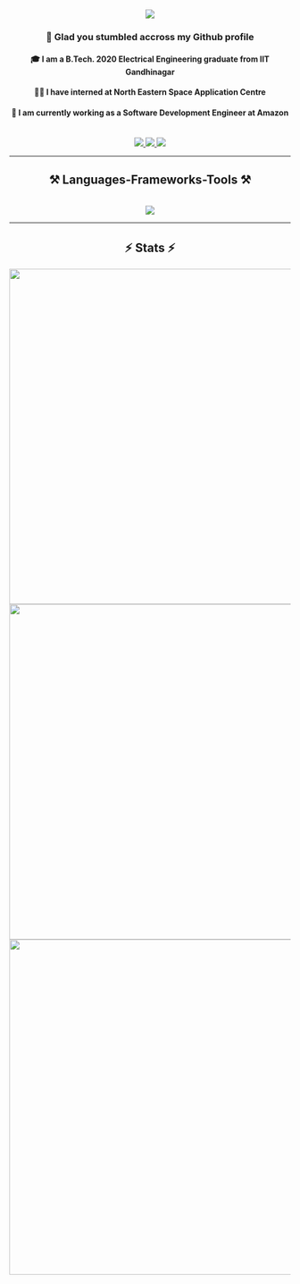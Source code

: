 <h1 align = "center">
    <img src = "https://readme-typing-svg.herokuapp.com?font=Fira+Code&size=35&duration=3500&pause=1000&center=true&vCenter=true&random=false&width=435&lines=Hi+There+%F0%9F%91%8B;I+am+Pratik+Puri">
</h1>

<h3 align = "center"> 
    🙂 Glad you stumbled accross my Github profile 
</h3>

<h4 align = "center">
    🎓 I am a B.Tech. 2020 Electrical Engineering graduate from IIT Gandhinagar
</h4>

<h4 align = "center">
    👨‍💻 I have interned at North Eastern Space Application Centre
</h4>

<h4 align = "center">
    🏢 I am currently working as a Software Development Engineer at Amazon
</h4>

<br>

<div align="center"> 
  <a href="https://leetcode.com/PratikPuri/">
    <img src="https://img.shields.io/badge/-LeetCode-FFA116?style=for-the-badge&logo=LeetCode&logoColor=black"/>
  </a>
  <a href="https://www.linkedin.com/in/pratik-puri-goswami/">
    <img src="https://img.shields.io/badge/LinkedIn-0077B5?style=for-the-badge&logo=linkedin&logoColor=white"/>
  </a>
  <a href="https://stackoverflow.com/users/14045514/pratik">
    <img src="https://img.shields.io/badge/Stack_Overflow-FE7A16?style=for-the-badge&logo=stack-overflow&logoColor=white"/>
  </a>
</div>

<hr>

<h2 align="center">⚒️ Languages-Frameworks-Tools ⚒️</h2>
<br/>
<div align="center">
    <img src="https://skillicons.dev/icons?i=nodejs,python,javascript,typescript,express,mongodb,c,java,mysql,react,html,css,vscode,github,git" /><br>
</div>

<hr>

<h2 align="center">⚡ Stats ⚡</h2>
<div align="center">
    <img width="600" src="https://streak-stats.demolab.com?user=PratikPuri&theme=react&border_radius=10&count_private=true"/>
    <img width="600" src="https://github-readme-stats.vercel.app/api?username=PratikPuri&show_icons=true&theme=react&rank_icon=github&border_radius=10&count_private=true"/>
    <br>
    <img width="600" src="https://github-readme-stats.vercel.app/api/top-langs/?username=PratikPuri&hide=HTML&langs_count=8&layout=compact&theme=react&border_radius=10&size_weight=0.5&count_weight=0.5&exclude_repo=github-readme-stats"/>
</div>
